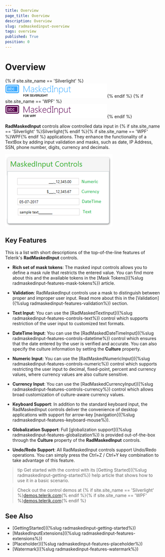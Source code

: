 ```yaml
---
title: Overview
page_title: Overview
description: Overview
slug: radmaskedinput-overview
tags: overview
published: True
position: 0
---
```


# Overview

{% if site.site_name == 'Silverlight' %}![RadMaskedInput for Silverlight Icon](images/maskedinput_sl_icon.png){% endif %}
{% if site.site_name == 'WPF' %}![RadMaskedInput for WPF Icon](images/maskedinput_wpf_icon.png){% endif %}

__RadMaskedInput__ controls allow controlled data input in {% if site.site_name == 'Silverlight' %}Silverlight{% endif %}{% if site.site_name == 'WPF' %}WPF{% endif %} applications. They enhance the functionality of a TextBox by adding input validation and masks, such as date, IP Address, SSN, phone number, digits, currency and decimals.				

![RadMaskedInput Overview](images/maskedinput-overview-0.png)

## Key Features

This is a list with short descriptions of the top-of-the-line features of Telerik's __RadMaskedInput__ controls.

* __Rich set of mask tokens__: The masked input controls allows you to define a mask rule that restricts the entered value. You can find more about this and the available tokens in the [Mask Tokens]({%slug radmaskedinput-features-mask-tokens%}) article.

* __Validation__: RadMaskedInput controls use a mask to distinguish between proper and improper user input. Read more about this in the [Validation]({%slug radmaskedinput-features-validation%}) section.

* __Text Input__: You can use the [RadMaskedTextInput]({%slug radmaskedinput-features-controls-text%}) control which supports restriction of the user input to customized text formats.

* __DateTime Input__: You can use the  [RadMaskedDateTimeInput]({%slug radmaskedinput-features-controls-datetime%}) control which ensures that the date entered by the user is verified and accurate. You can also specify the culture information by setting the __Culture__ property.

* __Numeric Input__: You can use the [RadMaskedNumericInput]({%slug radmaskedinput-features-controls-numeric%}) control which supports restricting the user input to decimal, fixed-point, percent and currency values, where currency values are also culture sensitive.

* __Currency Input__: You can use the [RadMaskedCurrencyInput]({%slug radmaskedinput-features-controls-currency%}) control which allows broad customization of culture-aware currency values.

* __Keyboard Support__:  In addition to the standard keyboard input, the RadMaskedInput controls deliver the convenience of desktop applications with support for arrow-key [navigation]({%slug radmaskedinput-features-keyboard-mouse%}).

* __Globalization Support__: Full [globalization support]({%slug radmaskedinput-features-globalization%}) is provided out-of-the-box through the __Culture__ property of the __RadMaskedInput__ controls.

* __Undo/Redo Support__: All RadMaskedInput controls support Undo/Redo operations. You can simply press the Ctrl+Z / Ctrl+Y key combination to take advantage of this feature.

>tip Get started with the control with its [Getting Started]({%slug radmaskedinput-getting-started%}) help article that shows how to use it in a basic scenario.

>Check out the control demos at {% if site.site_name == 'Silverlight' %}[demos.telerik.com](http://demos.telerik.com/silverlight/#MaskedInput/FirstLook){% endif %}{% if site.site_name == 'WPF' %}[demos.telerik.com](http://demos.telerik.com/wpf/){% endif %}

## See Also

 * [GettingStarted]({%slug radmaskedinput-getting-started%})
 * [MaskedInputExtensions]({%slug radmaskedinput-features-extensions%})
 * [Placeholder]({%slug radmaskedinput-features-placeholder%})
 * [Watermark]({%slug radmaskedinput-features-watermark%})
